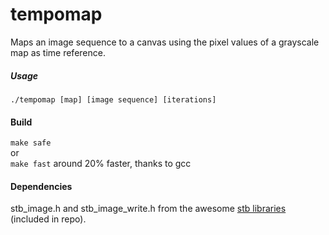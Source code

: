 # tempomap
Maps an image sequence to a canvas using the pixel values of a grayscale map as time reference.

##### Usage
`./tempomap [map] [image sequence] [iterations]`

#### Build
`make safe`<br/>
or <br/>
`make fast` around 20% faster, thanks to gcc

#### Dependencies
stb_image.h and stb_image_write.h from the awesome [stb libraries](https://github.com/nothings/stb) (included in repo).

